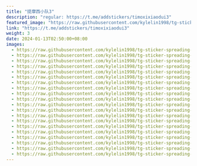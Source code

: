 ```yaml
---
title: "提摩西小队3"
description: "regular: https://t.me/addstickers/timoxixiaodui3"
featured_image: "https://raw.githubusercontent.com/kylelin1998/tg-sticker-spreading-worldwide-images/main/img/d4503220-8d47-4fcf-bd5b-ecaa4920e76a.jpg"
link: "https://t.me/addstickers/timoxixiaodui3"
weight: 3
date: 2024-01-13T02:50:00+08:00
images:
  - https://raw.githubusercontent.com/kylelin1998/tg-sticker-spreading-worldwide-images/main/img/d4503220-8d47-4fcf-bd5b-ecaa4920e76a.jpg
  - https://raw.githubusercontent.com/kylelin1998/tg-sticker-spreading-worldwide-images/main/img/9229c6aa-5ddf-4cb2-9ade-6ac530543809.jpg
  - https://raw.githubusercontent.com/kylelin1998/tg-sticker-spreading-worldwide-images/main/img/104f6e1b-cf0c-4f30-9e58-abd7fb417e1d.jpg
  - https://raw.githubusercontent.com/kylelin1998/tg-sticker-spreading-worldwide-images/main/img/f82b26e8-cdd3-43fd-a2c9-94c77a820760.jpg
  - https://raw.githubusercontent.com/kylelin1998/tg-sticker-spreading-worldwide-images/main/img/33d54ae7-9858-41e0-9021-8ffd7a0a444c.jpg
  - https://raw.githubusercontent.com/kylelin1998/tg-sticker-spreading-worldwide-images/main/img/9f579904-151d-429a-ac02-d0180c4e62f9.jpg
  - https://raw.githubusercontent.com/kylelin1998/tg-sticker-spreading-worldwide-images/main/img/569bec27-7108-437c-942a-c3625b2527b0.jpg
  - https://raw.githubusercontent.com/kylelin1998/tg-sticker-spreading-worldwide-images/main/img/70963576-11b2-49db-8080-726f797616ea.jpg
  - https://raw.githubusercontent.com/kylelin1998/tg-sticker-spreading-worldwide-images/main/img/e05a1a3a-09c1-45a9-8e25-de66e9649131.jpg
  - https://raw.githubusercontent.com/kylelin1998/tg-sticker-spreading-worldwide-images/main/img/64d005da-d84b-4218-87ef-29b189ff908e.jpg
  - https://raw.githubusercontent.com/kylelin1998/tg-sticker-spreading-worldwide-images/main/img/644186fe-6f80-4c4a-be80-52b856d83046.jpg
  - https://raw.githubusercontent.com/kylelin1998/tg-sticker-spreading-worldwide-images/main/img/75b42a37-83b7-43d4-a9be-f9b2c069502d.jpg
  - https://raw.githubusercontent.com/kylelin1998/tg-sticker-spreading-worldwide-images/main/img/ba1c3f70-a14c-4222-adbb-5fba1871d830.jpg
  - https://raw.githubusercontent.com/kylelin1998/tg-sticker-spreading-worldwide-images/main/img/923c7c6a-a298-49a7-a926-1e5967e20770.jpg
  - https://raw.githubusercontent.com/kylelin1998/tg-sticker-spreading-worldwide-images/main/img/8be4ae11-6318-4ac0-aded-d8cfd296d72d.jpg
  - https://raw.githubusercontent.com/kylelin1998/tg-sticker-spreading-worldwide-images/main/img/90de1902-481b-48b1-b25b-ed23dc1faf0d.jpg
  - https://raw.githubusercontent.com/kylelin1998/tg-sticker-spreading-worldwide-images/main/img/2d30f8bc-2b5a-442f-a81d-9129469f165c.jpg
  - https://raw.githubusercontent.com/kylelin1998/tg-sticker-spreading-worldwide-images/main/img/917b4d65-4ff1-4854-8eaf-b5dd6e29f6c4.jpg
  - https://raw.githubusercontent.com/kylelin1998/tg-sticker-spreading-worldwide-images/main/img/8db35e6f-0b88-49a8-90c6-36d188bba1b7.jpg
  - https://raw.githubusercontent.com/kylelin1998/tg-sticker-spreading-worldwide-images/main/img/b424ed93-2295-40e3-96e3-3c85da904ee0.jpg
---
```

